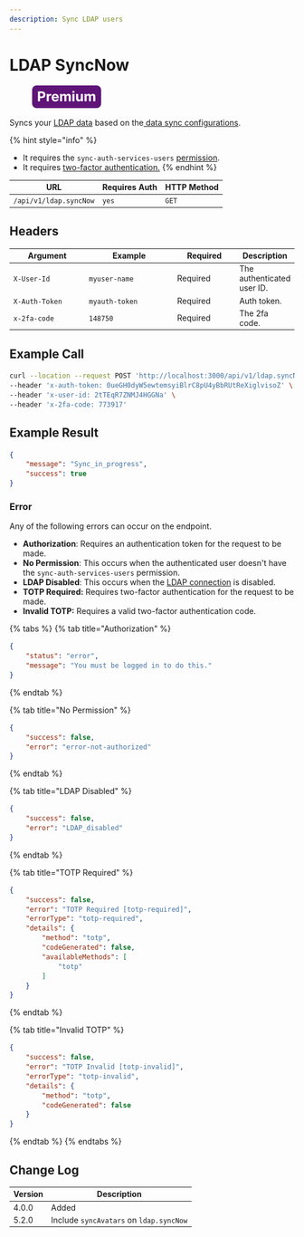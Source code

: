 ```yaml
---
description: Sync LDAP users
---
```


# LDAP SyncNow

<figure><img src="../../../../../../.gitbook/assets/Premium.svg" alt=""><figcaption></figcaption></figure>

Syncs your [LDAP data](https://docs.rocket.chat/use-rocket.chat/workspace-administration/settings/ldap) based on the[ data sync configurations](https://docs.rocket.chat/use-rocket.chat/workspace-administration/settings/ldap/ldap-data-sync-settings).

{% hint style="info" %}
* It requires the `sync-auth-services-users` [permission](https://docs.rocket.chat/use-rocket.chat/workspace-administration/permissions).
* It requires [two-factor authentication.](../../authentication-endpoints/rest-two-factor-authentication.md#calling-an-endpoint-with-two-factor)
{% endhint %}

| URL                    | Requires Auth | HTTP Method |
| ---------------------- | ------------- | ----------- |
| `/api/v1/ldap.syncNow` | `yes`         | `GET`       |

## Headers

<table><thead><tr><th width="179">Argument</th><th width="239">Example</th><th width="136">Required</th><th>Description</th></tr></thead><tbody><tr><td><code>X-User-Id</code></td><td><code>myuser-name</code></td><td>Required</td><td>The authenticated user ID.</td></tr><tr><td><code>X-Auth-Token</code></td><td><code>myauth-token</code></td><td>Required</td><td>Auth token.</td></tr><tr><td><code>x-2fa-code</code></td><td><code>148750</code></td><td>Required</td><td>The 2fa code.</td></tr></tbody></table>

## Example Call

```bash
curl --location --request POST 'http://localhost:3000/api/v1/ldap.syncNow' \
--header 'x-auth-token: 0ueGH0dyW5ewtemsyiBlrC8pU4yBbRUtReXiglvisoZ' \
--header 'x-user-id: 2tTEqR7ZNMJ4HGGNa' \
--header 'x-2fa-code: 773917'
```

## Example Result

```json
{
    "message": "Sync_in_progress",
    "success": true
}
```

### Error

Any of the following errors can occur on the endpoint.

* **Authorization**: Requires an authentication token for the request to be made.
* **No Permission**: This occurs when the authenticated user doesn't have the `sync-auth-services-users` permission.
* **LDAP Disabled**: This occurs when the [LDAP connection](https://docs.rocket.chat/use-rocket.chat/workspace-administration/settings/ldap/ldap-connection-setting) is disabled.
* **TOTP Required:** Requires two-factor authentication for the request to be made.
* **Invalid TOTP:** Requires a valid two-factor authentication code.

{% tabs %}
{% tab title="Authorization" %}
```json
{
    "status": "error",
    "message": "You must be logged in to do this."
}
```
{% endtab %}

{% tab title="No Permission" %}
```json
{
    "success": false,
    "error": "error-not-authorized"
}
```
{% endtab %}

{% tab title="LDAP Disabled" %}
```json
{
    "success": false,
    "error": "LDAP_disabled"
}
```
{% endtab %}

{% tab title="TOTP Required" %}
```json
{
    "success": false,
    "error": "TOTP Required [totp-required]",
    "errorType": "totp-required",
    "details": {
        "method": "totp",
        "codeGenerated": false,
        "availableMethods": [
            "totp"
        ]
    }
}
```
{% endtab %}

{% tab title="Invalid TOTP" %}
```json
{
    "success": false,
    "error": "TOTP Invalid [totp-invalid]",
    "errorType": "totp-invalid",
    "details": {
        "method": "totp",
        "codeGenerated": false
    }
}
```
{% endtab %}
{% endtabs %}

## Change Log

| Version | Description                             |
| ------- | --------------------------------------- |
| 4.0.0   | Added                                   |
| 5.2.0   | Include `syncAvatars` on `ldap.syncNow` |

